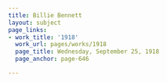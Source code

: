 ```yaml
---
title: Billie Bennett
layout: subject
page_links:
- work_title: '1918'
  work_url: pages/works/1918
  page_title: Wednesday, September 25, 1918
  page_anchor: page-646

---
```

